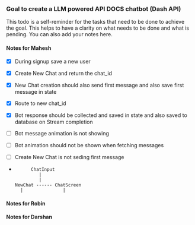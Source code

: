 ### Goal to create a LLM powered API DOCS chatbot (Dash API)

This todo is a self-reminder for the tasks that need to be done to achieve the goal. This helps to have a clarity on what needs to be done and what is pending. You can also add your notes here.

#### Notes for Mahesh

- [X] During signup save a new user
- [X] Create New Chat and return the chat_id
- [X] New Chat creation should also send first message and also save first message in state
- [X] Route to new chat_id
- [X] Bot response should be collected and saved in state and also saved to database on Stream completion
- [ ] Bot message animation is not showing 
- [ ] Bot animation should not be shown when fetching messages
- [ ] Create New Chat is not seding first message


-           ChatInput
               |
               |
      NewChat ------ ChatScreen
        |               |        

#### Notes for Robin

#### Notes for Darshan
